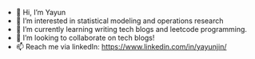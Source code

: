 - 👋 Hi, I’m Yayun
- 👀 I’m interested in statistical modeling and operations research
- 🌱 I’m currently learning writing tech blogs and leetcode programming.
- 💞️ I’m looking to collaborate on tech blogs!
- 📫 Reach me via linkedIn: https://www.linkedin.com/in/yayunjin/

<!---
yjin15/yjin15 is a ✨ special ✨ repository because its `README.md` (this file) appears on your GitHub profile.
You can click the Preview link to take a look at your changes.
--->
